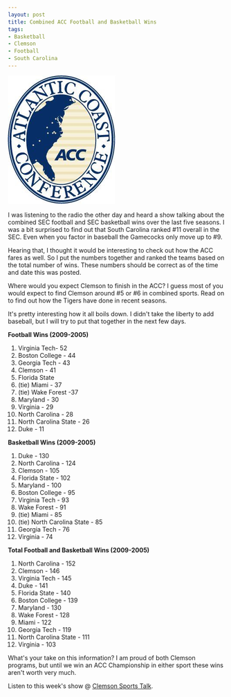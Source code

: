 ```yaml
---
layout: post
title: Combined ACC Football and Basketball Wins
tags:
- Basketball
- Clemson
- Football
- South Carolina
---
```


![acc](/img/acc.jpg)

I was listening to the radio the other day and heard a show talking about the combined SEC football and SEC basketball wins over the last five seasons. I was a bit surprised to find out that South Carolina ranked #11 overall in the SEC. Even when you factor in baseball the Gamecocks only move up to #9.

Hearing that, I thought it would be interesting to check out how the ACC fares as well. So I put the numbers together and ranked the teams based on the total number of wins. These numbers should be correct as of the time and date this was posted.

Where would you expect Clemson to finish in the ACC? I guess most of you would expect to find Clemson around #5 or #6 in combined sports. Read on to find out how the Tigers have done in recent seasons.

It's pretty interesting how it all boils down. I didn't take the liberty to add baseball, but I will try to put that together in the next few days.

**Football Wins (2009-2005)**

1. Virginia Tech- 52
2. Boston College - 44
3. Georgia Tech - 43
4. Clemson - 41
5. Florida State
6. (tie) Miami - 37
7. (tie) Wake Forest -37
8. Maryland - 30
9. Virginia - 29
10. North Carolina - 28
11. North Carolina State - 26
12. Duke - 11

**Basketball Wins (2009-2005)**

1. Duke - 130
2. North Carolina - 124
3. Clemson - 105
4. Florida State - 102
5. Maryland - 100
6. Boston College - 95
7. Virginia Tech - 93
8. Wake Forest - 91
9. (tie) Miami - 85
10. (tie) North Carolina State - 85
11. Georgia Tech - 76
12. Virginia - 74

**Total Football and Basketball Wins (2009-2005)**

1. North Carolina - 152
2. Clemson - 146
3. Virginia Tech - 145
4. Duke - 141
5. Florida State - 140
6. Boston College - 139
7. Maryland - 130
8. Wake Forest - 128
9. Miami - 122
10. Georgia Tech - 119
11. North Carolina State - 111
12. Virginia - 103

What's your take on this information? I am proud of both Clemson programs, but until we win an ACC Championship in either sport these wins aren't worth very much.

<script type='text/javascript' charset='utf-8' src='http://static.polldaddy.com/p/2743092.js'></script>

Listen to this week's show @ [Clemson Sports Talk](http://clemsonsportstalk.com).
